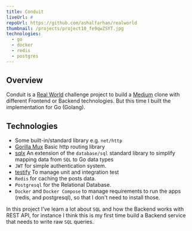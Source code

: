 ```yaml
---
title: Conduit
liveUrl: #
repoUrl: https://github.com/ashalfarhan/realworld
thumbnail: /projects/project10_fe9qwZSYT.jpg
technologies:
  - go
  - docker
  - redis
  - postgres
---
```


## Overview

Conduit is a [Real World](https://realworld-docs.netlify.app/docs/intro) challenge project to build a [Medium](https://medium.com) clone with different Frontend or Backend technologies. But this time I built the implementation for Go (Golang).

## Technologies

- Some built-in/standard library e.g. `net/http`
- [Gorilla Mux](https://github.com/gorilla/mux) Basic http routing library
- [sqlx](https://github.com/jmoiron/sqlx) An extension of the `database/sql` standard library to simplify mapping data from `SQL` to Go data types
- `JWT` for simple authentication system.
- [testify](https://github.com/stretchr/testify) To manage unit and integration test
- `Redis` for caching the posts data.
- `Postgresql` for the Relational Database.
- `Docker` and `Docker Compose` to manage requirements to run the apps (redis, and postgresql), so that I don't need to install those.

In this project I've learn a lot about `SQL` and how the Backend works with REST API, for instance I think this is my first time build a Backend service that needs to write raw `SQL` queries.
